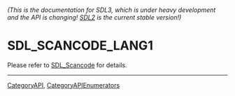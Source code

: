 ###### (This is the documentation for SDL3, which is under heavy development and the API is changing! [SDL2](https://wiki.libsdl.org/SDL2/) is the current stable version!)
# SDL_SCANCODE_LANG1

Please refer to [SDL_Scancode](SDL_Scancode) for details.

----
[CategoryAPI](CategoryAPI), [CategoryAPIEnumerators](CategoryAPIEnumerators)

